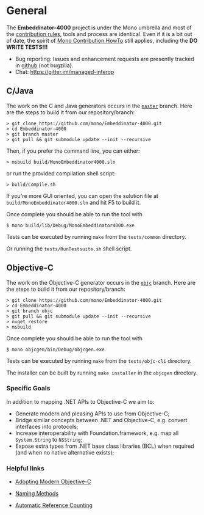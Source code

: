 # General

The **Embeddinator-4000** project is under the Mono umbrella and most of the [contribution rules](http://www.mono-project.com/community/contributing/), tools and process are identical. Even if it is a bit out of date, the spirit of [Mono Contribution HowTo](http://www.mono-project.com/community/contributing/contribution-howto/) still applies, including the **DO WRITE TESTS!!!**

* Bug reporting: Issues and enhancement requests are presently tracked in [github](https://github.com/mono/Embeddinator-4000/issues) (not bugzilla).
* Chat: https://gitter.im/managed-interop

## C/Java

The work on the C and Java generators occurs in the [`master`](https://github.com/mono/Embeddinator-4000/tree/master) branch. Here are the steps to build it from our repository/branch:

```
> git clone https://github.com/mono/Embeddinator-4000.git
> cd Embeddinator-4000
> git branch master
> git pull && git submodule update --init --recursive
```

Then, if you prefer the command line, you can either:

`> msbuild build/MonoEmbeddinator4000.sln`

or run the provided compilation shell script:

`> build/Compile.sh`

If you're more GUI oriented, you can open the solution file at `build/MonoEmbeddinator4000.sln` and hit F5 to build it.

Once complete you should be able to run the tool with

```
$ mono build/lib/Debug/MonoEmbeddinator4000.exe
```

Tests can be executed by running `make` from the `tests/common` directory.

Or running the `tests/RunTestsuite.sh` shell script.

## Objective-C

The work on the Objective-C generator occurs in the [`objc`](https://github.com/mono/Embeddinator-4000/tree/objc) branch. Here are the steps to build it from our repository/branch:

```
> git clone https://github.com/mono/Embeddinator-4000.git
> cd Embeddinator-4000
> git branch objc
> git pull && git submodule update --init --recursive
> nuget restore
> msbuild
```

Once complete you should be able to run the tool with

```
$ mono objcgen/bin/Debug/objcgen.exe
```

Tests can be executed by running `make` from the `tests/objc-cli` directory.

The installer can be built by running `make installer` in the `objcgen` directory.

### Specific Goals

In addition to mapping .NET APIs to Objective-C we aim to:

* Generate modern and pleasing APIs to use from Objective-C;
* Bridge similar concepts between .NET and Objective-C, e.g. convert interfaces into protocols;
* Increase interoperability with Foundation.framework, e.g. map all `System.String` to `NSString`;
* Expose extra types from .NET base class libraries (BCL) when required (and when no native alternative exists);


### Helpful links

* [Adopting Modern Objective-C](https://developer.apple.com/library/content/releasenotes/ObjectiveC/ModernizationObjC/AdoptingModernObjective-C/AdoptingModernObjective-C.html)

* [Naming Methods](https://developer.apple.com/library/content/documentation/Cocoa/Conceptual/CodingGuidelines/Articles/NamingMethods.html#//apple_ref/doc/uid/20001282-1001865-BCIBJEFG)

* [Automatic Reference Counting](http://clang.llvm.org/docs/AutomaticReferenceCounting.html)
